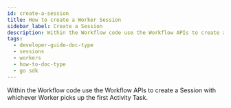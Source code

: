 ```yaml
---
id: create-a-session
title: How to create a Worker Session
sidebar_label: Create a Session
description: Within the Workflow code use the Workflow APIs to create a Session with whichever Worker picks up the first Activity Task.
tags:
  - developer-guide-doc-type
  - sessions
  - workers
  - how-to-doc-type
  - go sdk
---
```


Within the Workflow code use the Workflow APIs to create a Session with whichever Worker picks up the first Activity Task.
